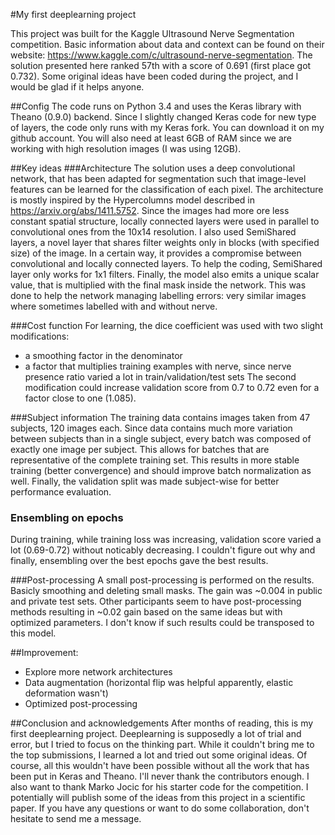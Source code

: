 #My first deeplearning project

This project was built for the Kaggle Ultrasound Nerve Segmentation competition. 
Basic information about data and context can be found on their website: https://www.kaggle.com/c/ultrasound-nerve-segmentation.
The solution presented here ranked 57th with a score of 0.691 (first place got 0.732). 
Some original ideas have been coded during the project, and I would be glad if it helps anyone.

##Config
The code runs on Python 3.4 and uses the Keras library with Theano (0.9.0) backend. Since I slightly changed Keras code 
for new type of layers, the code only runs with my Keras fork. You can download it on my github account.
You will also need at least 6GB of RAM since we are working with high resolution images (I was using 12GB).

##Key ideas
###Architecture
The solution uses a deep convolutional network, that has been adapted for segmentation such that image-level features 
can be learned for the classification of each pixel. The architecture is mostly inspired by the Hypercolumns model described 
in https://arxiv.org/abs/1411.5752. Since the images had more ore less constant spatial structure, locally connected layers 
were used in parallel to convolutional ones from the 10x14 resolution. I also used SemiShared layers, a novel layer that 
shares filter weights only in blocks (with specified size) of the image. In a certain way, it provides a compromise between
convolutional and locally connected layers. To help the coding, SemiShared layer only works for 1x1 filters.
Finally, the model also emits a unique scalar value, that is multiplied with the final mask inside the network.
This was done to help the network managing labelling errors: very similar images where sometimes labelled with and without nerve.

###Cost function
For learning, the dice coefficient was used with two slight modifications:
- a smoothing factor in the denominator
- a factor that multiplies training examples with nerve, since nerve presence ratio varied a lot in train/validation/test sets
The second modification could increase validation score from 0.7 to 0.72 even for a factor close to one (1.085).

###Subject information
The training data contains images taken from 47 subjects, 120 images each. Since data contains much more variation 
between subjects than in a single subject, every batch was composed of exactly one image per subject. This allows for 
batches that are representative of the complete training set. This results in more stable training (better convergence) 
and should improve batch normalization as well. Finally, the validation split was made subject-wise for better performance evaluation.

### Ensembling on epochs
During training, while training loss was increasing, validation score varied a lot (0.69-0.72) without noticably decreasing.
I couldn't figure out why and finally, ensembling over the best epochs gave the best results.

###Post-processing
A small post-processing is performed on the results. Basicly smoothing and deleting small masks. The gain was ~0.004 in public and
private test sets. Other participants seem to have post-processing methods resulting in ~0.02 gain based on the same ideas but 
with optimized parameters. I don't know if such results could be transposed to this model.

##Improvement:
- Explore more network architectures
- Data augmentation (horizontal flip was helpful apparently, elastic deformation wasn't)
- Optimized post-processing

##Conclusion and acknowledgements
After months of reading, this is my first deeplearning project. Deeplearning is supposedly a lot of trial and error, 
but I tried to focus on the thinking part. While it couldn't bring me to the top submissions, I learned a lot and tried out some original ideas.
Of course, all this wouldn't have been possible without all the work that has been put in Keras and Theano. I'll never
thank the contributors enough. I also want to thank Marko Jocic for his starter code for the competition.
I potentially will publish some of the ideas from this project in a scientific paper. 
If you have any questions or want to do some collaboration, don't hesitate to send me a message.
